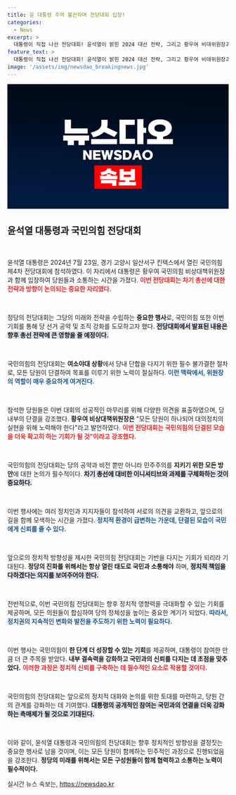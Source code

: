 ```yaml
---
title: 윤 대통령 주먹 불끈하며 전당대회 입장!
categories:
  - News
excerpt: >
  대통령이 직접 나선 전당대회! 윤석열이 밝힌 2024 대선 전략, 그리고 황우여 비대위원장과의 심층 토크가 지금 공개됩니다. 클릭하고 현장의 열기를 느껴보세요!
feature_text: >
  대통령이 직접 나선 전당대회! 윤석열이 밝힌 2024 대선 전략, 그리고 황우여 비대위원장과의 심층 토크가 지금 공개됩니다. 클릭하고 현장의 열기를 느껴보세요!
image: '/assets/img/newsdao_breakingnews.jpg'
---
```


<p><img src="/assets/img/newsdao_breakingnews.jpg" alt="firstkoreanews 속보" /></p>

<h2 data-ke-size="size26">윤석열 대통령과 국민의힘 전당대회</h2>

<p data-ke-size="size16">&nbsp;</p>

<p>윤석열 대통령은 2024년 7월 23일, 경기 고양시 일산서구 킨텍스에서 열린 국민의힘 제4차 전당대회에 참석하였다. 이 자리에서 대통령은 황우여 국민의힘 비상대책위원장과 함께 입장하여 당원들과 소통하는 시간을 가졌다. <b><span style="color: #ee2323;">이번 전당대회는 차기 총선에 대한 전략과 방향이 논의되는 중요한 자리였다.</span></b> </p>

<p data-ke-size="size16">&nbsp;</p>

<p>정당의 전당대회는 그당의 미래와 전략을 수립하는 <b>중요한 행사</b>로, 국민의힘 또한 이번 기회를 통해 당 선거 공약 및 조직 강화를 도모하고자 했다. <b><span style="background-color: #21538527;">전당대회에서 발표된 내용은 향후 총선 전략에 큰 영향을 줄 예정이다.</span></b> </p>

<p data-ke-size="size16">&nbsp;</p>

<p>국민의힘의 전당대회는 <b>여소야대 상황</b>에서 당내 단합을 다지기 위한 필수 불가결한 절차로, 모든 당원이 단결하여 목표를 이루기 위한 노력이 절실하다. <b><span style="color: #1a5490;">이런 맥락에서, 위원장의 역할이 매우 중요하게 여겨진다.</span></b> </p>

<p data-ke-size="size16">&nbsp;</p>

<p>참석한 당원들은 이번 대회의 성공적인 마무리를 위해 다양한 의견을 표출하였으며, 당 내부의 단결을 강조했다. <b>황우여 비상대책위원장은</b> "모든 당원이 하나되어 대의정치의 실현을 위해 노력해야 한다"라고 발언하였다. <b><span style="color: #ee2323;">이번 전당대회는 국민의힘의 단결된 모습을 더욱 확고히 하는 기회가 될 것"이라고 강조했다.</span></b> </p>

<p data-ke-size="size16">&nbsp;</p>

<p>국민의힘의 전당대회는 당의 공약과 비전 뿐만 아니라 민주주의를 <b>지키기 위한 모든 방안</b>에 대한 논의가 필수적이다. <b><span style="background-color: #21538527;">차기 총선에 대비한 이니셔티브와 과제를 구체화하는 것이 중요하다.</span></b> </p>

<p data-ke-size="size16">&nbsp;</p>

<p>이번 행사에는 여러 정치인과 지지자들이 참석하여 서로의 의견을 교환하고, 앞으로의 길을 함께 모색하는 시간을 가졌다. <b><span style="color: #1a5490;">정치적 환경이 급변하는 가운데, 단결된 모습이 국민에게 신뢰를 줄 수 있다.</span></b> </p>

<p data-ke-size="size16">&nbsp;</p>

<p>앞으로의 정치적 방향성을 제시한 국민의힘 전당대회는 기반을 다지는 기회가 되리라 기대된다. <b>정당의 진화를 위해서는 항상 열린 태도로 국민과 소통해야</b> 하며, <b><span style="background-color: #21538527;">정치적 책임을 다하겠다는 의지를 보여주어야 한다.</span></b> </p>

<p data-ke-size="size16">&nbsp;</p> 

<p>전반적으로, 이번 국민의힘 전당대회는 향후 정치적 영향력을 극대화할 수 있는 기회를 제공하며, 모든 의원들이 합심하여 당의 정체성을 높이는 중요한 계기가 되었다. <b><span style="color: #1a5490;">따라서, 정치권의 지속적인 변화와 발전을 주도하기 위한 노력이 필요하다.</span></b> </p>

<p data-ke-size="size16">&nbsp;</p> 

<p>이번 행사는 국민의힘이 <b>한 단계 더 성장할 수 있는 기회</b>를 제공하며, 대통령이 참여한 만큼 더 큰 주목을 받았다. <b>내부 결속력을 강화하고 국민과의 신뢰를 다지는 데 초점을 맞추었다.</b> <b><span style="color: #ee2323;">이러한 과정은 정치적 신뢰를 구축하는 데 필수적인 요소로 작용할 것이다.</span></b> </p>

<p data-ke-size="size16">&nbsp;</p>

<p>국민의힘의 전당대회는 앞으로의 정치적 대화와 논의를 위한 토대를 마련하고, 당원 간의 관계를 강화하는 데 기여했다. <b><span style="background-color: #21538527;">대통령의 공개적인 참여는 국민과의 연결을 더욱 강화하는 촉매제가 될 것으로 기대된다.</span></b></p>

<p data-ke-size="size16">&nbsp;</p> 

<p>이와 같이, 윤석열 대통령과 국민의힘의 전당대회는 향후 정치적인 방향성을 결정짓는 중요한 행사로 남을 것이며, 이는 모든 당원이 함께하는 민주적인 과정으로 진행되었음을 강조한다. <b>정당의 미래를 위해서는 모든 구성원들이 함께 협력하고 소통하는 노력이 필수적이다.</b></p>
실시간 뉴스 속보는, <a href="https://newsdao.kr" rel="dofollow">https://newsdao.kr</a>


